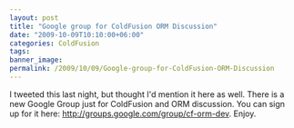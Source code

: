 ```yaml
---
layout: post
title: "Google group for ColdFusion ORM Discussion"
date: "2009-10-09T10:10:00+06:00"
categories: ColdFusion 
tags: 
banner_image: 
permalink: /2009/10/09/Google-group-for-ColdFusion-ORM-Discussion
---
```


I tweeted this last night, but thought I'd mention it here as well. There is a new Google Group just for ColdFusion and ORM discussion. You can sign up for it here: <a href="http://groups.google.com/group/cf-orm-dev">http://groups.google.com/group/cf-orm-dev</a>. Enjoy.